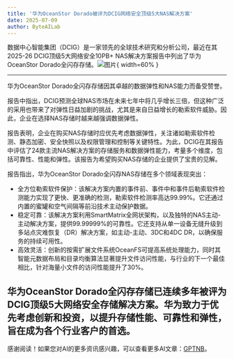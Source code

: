 ```yaml
---
title: '华为OceanStor Dorado被评为DCIG网络安全顶级5大NAS解决方案'
date: 2025-07-09
author: ByteAILab
---
```


数据中心智能集团（DCIG）是一家领先的全球技术研究和分析公司，最近在其2025-26 DCIG顶级5大网络安全10PB+ NAS解决方案报告中列出了华为OceanStor Dorado全闪存存储。![图片](https://ai-techpark.com/wp-content/uploads/Huawei-1.jpg){ width=60% }

---
华为OceanStor Dorado全闪存存储因其卓越的数据弹性和NAS能力而备受赞誉。

报告中指出，DCIG预测全球NAS市场在未来七年中将几乎增长三倍，但这种广泛的采用也带来了对弹性日益加剧的挑战，尤其是来自日益增长的勒索软件威胁。因此，企业在选择NAS存储时越来越强调数据弹性。

报告表明，企业在购买NAS存储时应优先考虑数据弹性，关注诸如勒索软件检测、静态加密、安全快照以及权限管理和控制等关键特性。为此，DCIG在其报告中评估了24款主流NAS解决方案的存储服务和数据弹性能力，考量多个维度，包括可靠性、性能和弹性。该报告为希望购买NAS存储的企业提供了宝贵的见解。

报告指出，华为OceanStor Dorado全闪存NAS存储在多个领域表现突出：
- 全方位勒索软件保护：该解决方案内置的事件前、事件中和事件后勒索软件检测能力实现了更快、更准确的检测，勒索软件检测率高达99.99%。它还通过内置的蜜罐和空气间隔等前沿技术主动保护数据。
- 稳定可靠：该解决方案利用SmartMatrix全网状架构，以及独特的NAS主动-主动解决方案，提供99.99999%的可靠性。它还支持从单一设备无缝升级到多站点灾难恢复（DR）解决方案，如主动-主动、3DC和4DC DR，以确保服务的持续可用性。
- 高效灵活：创新的按需扩展文件系统OceanFS可提高系统处理能力，同时其智能元数据布局和目录均衡算法显著提升文件访问性能，与行业的下一个最佳相比，针对海量小文件的访问性能提升了30%。

华为OceanStor Dorado全闪存存储已连续多年被评为DCIG顶级5大网络安全存储解决方案。华为致力于优先考虑创新和投资，以提升存储性能、可靠性和弹性，旨在成为各个行业客户的首选。
---
感谢阅读！如果您对AI的更多资讯感兴趣，可以查看更多AI文章：[GPTNB](https://gptnb.com)。